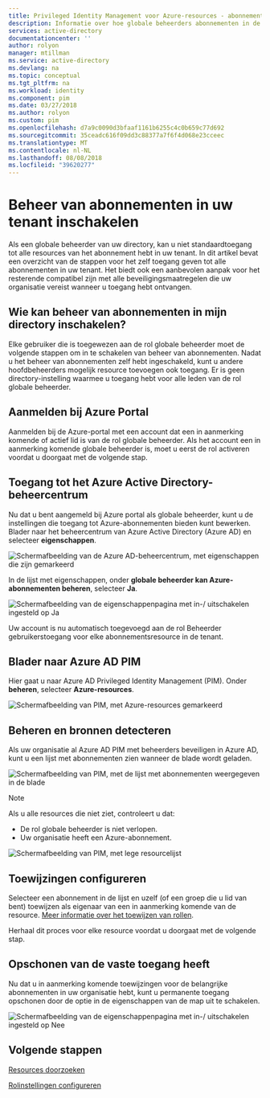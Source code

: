 ```yaml
---
title: Privileged Identity Management voor Azure-resources - abonnementsbeheer inschakelen | Microsoft Docs
description: Informatie over hoe globale beheerders abonnementen in de tenant kunt beheren.
services: active-directory
documentationcenter: ''
author: rolyon
manager: mtillman
ms.service: active-directory
ms.devlang: na
ms.topic: conceptual
ms.tgt_pltfrm: na
ms.workload: identity
ms.component: pim
ms.date: 03/27/2018
ms.author: rolyon
ms.custom: pim
ms.openlocfilehash: d7a9c0090d3bfaaf1161b6255c4c0b659c77d692
ms.sourcegitcommit: 35ceadc616f09dd3c88377a7f6f4d068e23cceec
ms.translationtype: MT
ms.contentlocale: nl-NL
ms.lasthandoff: 08/08/2018
ms.locfileid: "39620277"
---
```

# <a name="enable-subscription-management-in-your-tenant"></a>Beheer van abonnementen in uw tenant inschakelen

Als een globale beheerder van uw directory, kan u niet standaardtoegang tot alle resources van het abonnement hebt in uw tenant. In dit artikel bevat een overzicht van de stappen voor het zelf toegang geven tot alle abonnementen in uw tenant. Het biedt ook een aanbevolen aanpak voor het resterende compatibel zijn met alle beveiligingsmaatregelen die uw organisatie vereist wanneer u toegang hebt ontvangen.

## <a name="who-can-enable-management-of-subscriptions-in-my-directory"></a>Wie kan beheer van abonnementen in mijn directory inschakelen?

Elke gebruiker die is toegewezen aan de rol globale beheerder moet de volgende stappen om in te schakelen van beheer van abonnementen. Nadat u het beheer van abonnementen zelf hebt ingeschakeld, kunt u andere hoofdbeheerders mogelijk resource toevoegen ook toegang. Er is geen directory-instelling waarmee u toegang hebt voor alle leden van de rol globale beheerder.

## <a name="sign-in-to-the-azure-portal"></a>Aanmelden bij Azure Portal

Aanmelden bij de Azure-portal met een account dat een in aanmerking komende of actief lid is van de rol globale beheerder. Als het account een in aanmerking komende globale beheerder is, moet u eerst de rol activeren voordat u doorgaat met de volgende stap.

## <a name="access-the-azure-active-directory-admin-center"></a>Toegang tot het Azure Active Directory-beheercentrum

Nu dat u bent aangemeld bij Azure portal als globale beheerder, kunt u de instellingen die toegang tot Azure-abonnementen bieden kunt bewerken. Blader naar het beheercentrum van Azure Active Directory (Azure AD) en selecteer **eigenschappen**.

![Schermafbeelding van de Azure AD-beheercentrum, met eigenschappen die zijn gemarkeerd](media/azure-pim-resource-rbac/aad_properties.png)

In de lijst met eigenschappen, onder **globale beheerder kan Azure-abonnementen beheren**, selecteer **Ja**.

![Schermafbeelding van de eigenschappenpagina met in-/ uitschakelen ingesteld op Ja](media/azure-pim-resource-rbac/aad_properties_save.png)

Uw account is nu automatisch toegevoegd aan de rol Beheerder gebruikerstoegang voor elke abonnementsresource in de tenant.

## <a name="browse-to-azure-ad-pim"></a>Blader naar Azure AD PIM

 Hier gaat u naar Azure AD Privileged Identity Management (PIM). Onder **beheren**, selecteer **Azure-resources**.

![Schermafbeelding van PIM, met Azure-resources gemarkeerd](media/azure-pim-resource-rbac/aadpim_manage_azure_resources.png)

## <a name="manage-and-discover-resources"></a>Beheren en bronnen detecteren

Als uw organisatie al Azure AD PIM met beheerders beveiligen in Azure AD, kunt u een lijst met abonnementen zien wanneer de blade wordt geladen.

![Schermafbeelding van PIM, met de lijst met abonnementen weergegeven in de blade](media/azure-pim-resource-rbac/aadpim_manage_azure_resource_some_there.png)

> [!NOTE]
> Als u alle resources die niet ziet, controleert u dat:
>- De rol globale beheerder is niet verlopen. 
>- Uw organisatie heeft een Azure-abonnement.

![Schermafbeelding van PIM, met lege resourcelijst](media/azure-pim-resource-rbac/aadpim_rbac_empty_resource_list.png)

## <a name="configure-assignments"></a>Toewijzingen configureren

Selecteer een abonnement in de lijst en uzelf (of een groep die u lid van bent) toewijzen als eigenaar van een in aanmerking komende van de resource. 
[Meer informatie over het toewijzen van rollen](pim-resource-roles-assign-roles.md).

Herhaal dit proces voor elke resource voordat u doorgaat met de volgende stap.

## <a name="clean-up-standing-access"></a>Opschonen van de vaste toegang heeft

Nu dat u in aanmerking komende toewijzingen voor de belangrijke abonnementen in uw organisatie hebt, kunt u permanente toegang opschonen door de optie in de eigenschappen van de map uit te schakelen.

![Schermafbeelding van de eigenschappenpagina met in-/ uitschakelen ingesteld op Nee](media/azure-pim-resource-rbac/aad_properties_no.png)

## <a name="next-steps"></a>Volgende stappen

[Resources doorzoeken](pim-resource-roles-discover-resources.md)

[Rolinstellingen configureren](pim-resource-roles-configure-role-settings.md)








